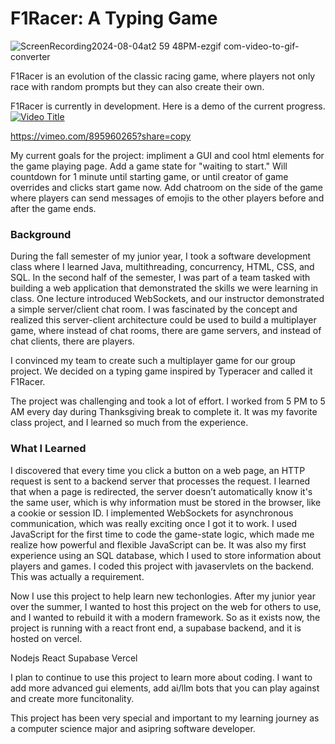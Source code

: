 # F1Racer: A Typing Game

![ScreenRecording2024-08-04at2 59 48PM-ezgif com-video-to-gif-converter](https://github.com/user-attachments/assets/9f65c955-7829-4bdb-b113-a8e5691ece36)

F1Racer is an evolution of the classic racing game, where players not only race with random prompts but they can also create their own.

F1Racer is currently in development. Here is a demo of the current progress.
[![Video Title](https://img.youtube.com/vi/dSRiHj2qSig/0.jpg)](https://www.youtube.com/watch?v=dSRiHj2qSig)

https://vimeo.com/895960265?share=copy

My current goals for the project: impliment a GUI and cool html elements for the game playing page. Add a game state for "waiting to start." Will countdown for 1 minute until starting game, or until creator of game overrides and clicks start game now. Add chatroom on the side of the game where players can send messages of emojis to the other players before and after the game ends.

### Background
During the fall semester of my junior year, I took a software development class where I learned Java, multithreading, concurrency, HTML, CSS, and SQL. In the second half of the semester, I was part of a team tasked with building a web application that demonstrated the skills we were learning in class. One lecture introduced WebSockets, and our instructor demonstrated a simple server/client chat room. I was fascinated by the concept and realized this server-client architecture could be used to build a multiplayer game, where instead of chat rooms, there are game servers, and instead of chat clients, there are players.

I convinced my team to create such a multiplayer game for our group project. We decided on a typing game inspired by Typeracer and called it F1Racer.

The project was challenging and took a lot of effort. I worked from 5 PM to 5 AM every day during Thanksgiving break to complete it. It was my favorite class project, and I learned so much from the experience.

### What I Learned

I discovered that every time you click a button on a web page, an HTTP request is sent to a backend server that processes the request.
I learned that when a page is redirected, the server doesn’t automatically know it's the same user, which is why information must be stored in the browser, like a cookie or session ID.
I implemented WebSockets for asynchronous communication, which was really exciting once I got it to work.
I used JavaScript for the first time to code the game-state logic, which made me realize how powerful and flexible JavaScript can be.
It was also my first experience using an SQL database, which I used to store information about players and games.
I coded this project with javaservlets on the backend. This was actually a requirement. 

Now I use this project to help learn new techonlogies. After my junior year over the summer, I wanted to host this project on the web for others to use, and I wanted to rebuild it with a modern framework. So as it exists now, the project is running with a react front end, a supabase backend, and it is hosted on vercel. 

Nodejs
React
Supabase
Vercel


I plan to continue to use this project to learn more about coding. I want to add more advanced gui elements, add ai/llm bots that you can play against and create more funcitonality.

This project has been very special and important to my learning journey as a computer science major and asipring software developer.
